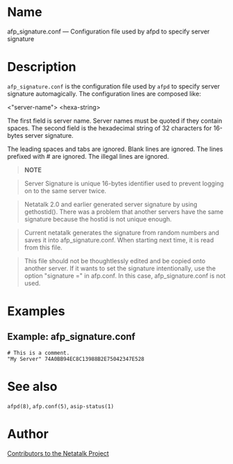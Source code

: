 # Name

afp_signature.conf — Configuration file used by afpd to specify server signature

# Description

`afp_signature.conf` is the configuration file used by `afpd` to specify
server signature automagically. The configuration lines are composed
like:

<"server-name"\> <hexa-string\>

The first field is server name. Server names must be quoted if they
contain spaces. The second field is the hexadecimal string of 32
characters for 16-bytes server signature.

The leading spaces and tabs are ignored. Blank lines are ignored. The
lines prefixed with \# are ignored. The illegal lines are ignored.

> **NOTE**

> Server Signature is unique 16-bytes identifier used to prevent logging
on to the same server twice.

> Netatalk 2.0 and earlier generated server signature by using
gethostid(). There was a problem that another servers have the same
signature because the hostid is not unique enough.

> Current netatalk generates the signature from random numbers and saves
it into afp_signature.conf. When starting next time, it is read from
this file.

> This file should not be thoughtlessly edited and be copied onto another
server. If it wants to set the signature intentionally, use the option
"signature =" in afp.conf. In this case, afp_signature.conf is not used.

# Examples

## Example: afp_signature.conf

    # This is a comment.
    "My Server" 74A0BB94EC8C13988B2E75042347E528

# See also

`afpd(8)`, `afp.conf(5)`, `asip-status(1)`

# Author

[Contributors to the Netatalk Project](https://netatalk.io/contributors)
